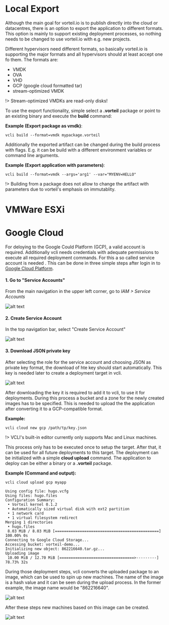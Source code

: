 # Local Export

Although the main goal for vorteil.io is to publish directly into the cloud or datacentres, there is an option to export the application to different formats. This option is mainly to support existing deployment processes, so nothing needs to be changed to use vorteil.io with e.g. new projects.

Different hypervisors need different formats, so basically vorteil.io is supporting the major formats and all hypervisors should at least accept one fo them. The formats are:

* VMDK
* OVA
* VHD
* GCP (google cloud formatted tar)
* stream-optimized VMDK

!> Stream-optimized VMDKs are read-only disks!

To use the export functionality, simple select a **.vorteil** package or point to an existing binary and execute the **build** command:

**Example (Export package as vmdk)**:
```vcli
vcli build --format=vmdk mypackage.vorteil
```

Additionally the exported artifact can be changed during the build process with flags. E.g. it can be build with a different environment variables or command line arguments.

**Example (Export application with parameters)**:
```vcli
vcli build --format=vmdk --args='arg1' --var="MYENV=HELLO"
```

!> Building from a package does not allow to change the artifact with parameters due to vorteil's emphasis on immutablity.

# VMWare ESXi

# Google Cloud

For deloying to the Google Could Platform (GCP), a valid account is required. Additionally vcli needs credentials with adequate permissions to execute all required deployment commands. For this a so called service account is needed . This can be done in three simple steps after login in to [Google Cloud Platform](https://cloud.google.com/).

#### 1. Go to "Service Accounts"

From the main navigation in the upper left corner, go to *IAM > Service Accounts*

![alt text](/publish/gcp1.png "service account")

#### 2. Create Service Account

In the top navigation bar, select "Create Service Account"

![alt text](/publish/gcp2.png "create service account")

#### 3. Download JSON private key

After selecting the role for the service account and choosing JSON as private key format, the download of hte key should start automatically.
This key is needed later to create a deployment target in vcli.

![alt text](/publish/gcp3.png "get service account json key")

After downloading the key it is required to add it to vcli, to use it for deployments. During this process a bucket and a zone for the newly created images has to be specified. This is needed to upload the the application after converting it to a GCP-compatible format.

**Example:**
```vcli
vcli cloud new gcp /path/tp/key.json
```

!> VCLI's built-in editor currently only supports Mac and Linux machines.

This process only has to be executed once to setup the target. After that, it can be used for all future deployments to this target. The deployment can be initialized with a simple **cloud upload** command. The application to deploy can be either a binary or a **.vorteil** package.

**Example (Command and output):**
```vcli
vcli cloud upload gcp myapp

Using config file: hugo.vcfg
Using files: hugo.files
Configuration Summary:
 • Vorteil kernel 0.1.2
 • Automatically sized virtual disk with ext2 partition
 • 1 network card
 • 1 virtual filesystem redirect
Merging 1 directories
 • hugo.files
 8.03 MiB / 8.03 MiB [==============================================] 100.00% 0s
Connecting to Google Cloud Storage...
Accessing bucket: vorteil-demo...
Initializing new object: 862216640.tar.gz...
Uploading image
 10.00 MiB / 12.70 MiB [=================================>---------]  78.73% 32s
```

During those deployment steps, vcli converts the uploaded package to an image, which can be used to spin up new machines. The name of the image is a hash value and it can be seen during the upload process. In the former example, the image name would be "862216640".

![alt text](/publish/gcp4.png "images list")

After these steps new machines based on this image can be created.

![alt text](/publish/gcp5.png "select custom image")
